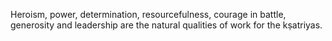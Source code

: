 Heroism, power, determination, resourcefulness, courage in battle, generosity and leadership are the natural qualities of work for the kṣatriyas.